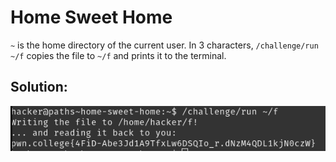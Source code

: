 # Home Sweet Home

`~` is the home directory of the current user. In 3 characters, `/challenge/run ~/f` copies the file to `~/f` and prints it to the terminal.

## Solution:

![solution](09_Home_Sweet_Home.png)
